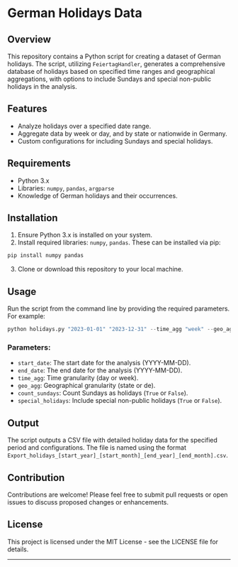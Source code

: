 # German Holidays Data

## Overview
This repository contains a Python script for creating a dataset of German holidays. The script, utilizing `FeiertagHandler`, generates a comprehensive database of holidays based on specified time ranges and geographical aggregations, with options to include Sundays and special non-public holidays in the analysis.

## Features
- Analyze holidays over a specified date range.
- Aggregate data by week or day, and by state or nationwide in Germany.
- Custom configurations for including Sundays and special holidays.

## Requirements
- Python 3.x
- Libraries: `numpy`, `pandas`, `argparse`
- Knowledge of German holidays and their occurrences.

## Installation
1. Ensure Python 3.x is installed on your system.
2. Install required libraries: `numpy`, `pandas`. These can be installed via pip:
```bash 
pip install numpy pandas
```
3. Clone or download this repository to your local machine.

## Usage
Run the script from the command line by providing the required parameters. For example:
```python 
python holidays.py "2023-01-01" "2023-12-31" --time_agg "week" --geo_agg "state" --count_sundays False --special_holidays True
```


### Parameters:
- `start_date`: The start date for the analysis (YYYY-MM-DD).
- `end_date`: The end date for the analysis (YYYY-MM-DD).
- `time_agg`: Time granularity (day or week).
- `geo_agg`: Geographical granularity (state or de).
- `count_sundays`: Count Sundays as holidays (`True` or `False`).
- `special_holidays`: Include special non-public holidays (`True` or `False`).

## Output
The script outputs a CSV file with detailed holiday data for the specified period and configurations. The file is named using the format `Export_holidays_[start_year]_[start_month]_[end_year]_[end_month].csv`.

## Contribution
Contributions are welcome! Please feel free to submit pull requests or open issues to discuss proposed changes or enhancements.

## License
This project is licensed under the MIT License - see the LICENSE file for details.

---


